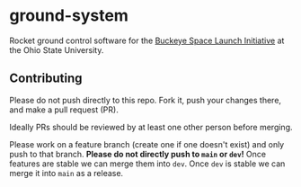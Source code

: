 # ground-system

Rocket ground control software for the [Buckeye Space Launch Initiative](https://bsli.space/) at the Ohio State University.

## Contributing

Please do not push directly to this repo. Fork it, push your changes there, and make a pull request (PR).

Ideally PRs should be reviewed by at least one other person before merging.

Please work on a feature branch (create one if one doesn't exist) and only push to that branch. **Please do not directly push to `main` or `dev`!** Once features are stable we can merge them into `dev`. Once `dev` is stable we can merge it into `main` as a release.